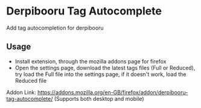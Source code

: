 # Derpibooru Tag Autocomplete
Add tag autocompletion for derpibooru

## Usage
- Install extension, through the mozilla addons page for firefox
- Open the settings page, download the latest tags files (Full or Reduced), try load the Full file into the settings page, if it doesn't work, load the Reduced file

Addon Link: https://addons.mozilla.org/en-GB/firefox/addon/derpibooru-tag-autocomplete/ (Supports both desktop and mobile)

